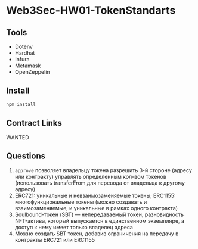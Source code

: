 # Web3Sec-HW01-TokenStandarts

## Tools
- Dotenv
- Hardhat
- Infura
- Metamask
- OpenZeppelin

## Install
```bash
npm install
```

## Contract Links
WANTED

## Questions
1. ```approve``` позволяет владельцу токена разрешить 3-й стороне (адресу или контракту) управлять определенным кол-вом токенов (использовать transferFrom для перевода от владельца к другому адресу)
2. ERC721: уникальные и невзаимозаменяемые токены; ERC1155: многофункциональные токены (можно создавать и взаимозаменяемые, и уникальные в рамках одного контракта)
3. Soulbound-токен (SBT) — непередаваемый токен, разновидность NFT-актива, который выпускается в единственном экземпляре, а доступ к нему имеет только владелец адреса
4. Можно создать SBT токен, добавив ограничения на передачу в контракты ERC721 или ERC1155
